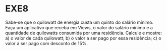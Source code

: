 # EXE8
Sabe-se que o quilowatt de energia custa um quinto do salário mínimo. Faça um aplicativo que receba em Views, o valor do salário mínimo e a quantidade de quilowatts consumida por uma residência. Calcule e mostre: a) o valor de cada quilowatt; b) o valor a ser pago por essa residência; c) o valor a ser pago com desconto de 15%.
